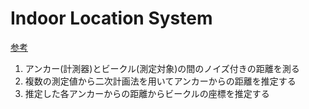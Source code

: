 # Indoor Location System
[参考](http://vigir.missouri.edu/~gdesouza/Research/Conference_CDs/IEEE_IROS_2009/papers/0978.pdf)
1. アンカー(計測器)とビークル(測定対象)の間のノイズ付きの距離を測る
1. 複数の測定値から二次計画法を用いてアンカーからの距離を推定する
1. 推定した各アンカーからの距離からビークルの座標を推定する
